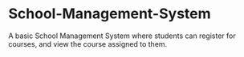 # School-Management-System
 A basic School Management System where students can register for courses, and view the course assigned to them.
